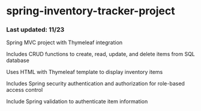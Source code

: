 # spring-inventory-tracker-project

### Last updated: 11/23

Spring MVC project with Thymeleaf integration

Includes CRUD functions to create, read, update, and delete items from SQL database

Uses HTML with Thymeleaf template to display inventory items

Includes Spring security authentication and authorization for role-based access control

Include Spring validation to authenticate item information
